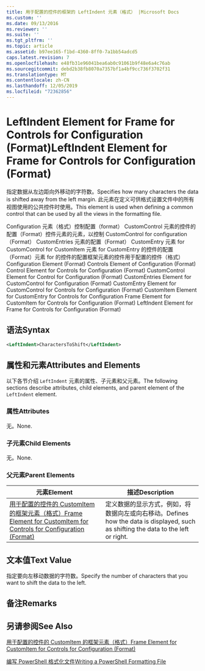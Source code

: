 ```yaml
---
title: 用于配置的控件的框架的 LeftIndent 元素（格式） |Microsoft Docs
ms.custom: ''
ms.date: 09/13/2016
ms.reviewer: ''
ms.suite: ''
ms.tgt_pltfrm: ''
ms.topic: article
ms.assetid: b97ee165-f1bd-4360-8ff0-7a1bb54adcd5
caps.latest.revision: 7
ms.openlocfilehash: e48fb31e96041bea6ab0c91061b9f48e6a4c76ab
ms.sourcegitcommit: debd2b38fb8070a7357bf1a4bf9cc736f3702f31
ms.translationtype: MT
ms.contentlocale: zh-CN
ms.lasthandoff: 12/05/2019
ms.locfileid: "72362856"
---
```

# <a name="leftindent-element-for-frame-for-controls-for-configuration-format"></a><span data-ttu-id="5207f-102">LeftIndent Element for Frame for Controls for Configuration (Format)</span><span class="sxs-lookup"><span data-stu-id="5207f-102">LeftIndent Element for Frame for Controls for Configuration (Format)</span></span>

<span data-ttu-id="5207f-103">指定数据从左边距向外移动的字符数。</span><span class="sxs-lookup"><span data-stu-id="5207f-103">Specifies how many characters the data is shifted away from the left margin.</span></span> <span data-ttu-id="5207f-104">此元素在定义可供格式设置文件中的所有视图使用的公共控件时使用。</span><span class="sxs-lookup"><span data-stu-id="5207f-104">This element is used when defining a common control that can be used by all the views in the formatting file.</span></span>

<span data-ttu-id="5207f-105">Configuration 元素（格式）控制配置（format） CustomControl 元素的控件的配置（Format）控件元素的元素，以控制 CustomControl for configuration （Format） CustomEntries 元素的配置（Format） CustomEntry 元素 for CustomControl for CustomItem 元素 for CustomEntry 的控件的配置（Format）元素 for 的控件的配置框架元素的控件用于配置的控件（格式）</span><span class="sxs-lookup"><span data-stu-id="5207f-105">Configuration Element (Format) Controls Element of Configuration (Format) Control Element for Controls for Configuration (Format) CustomControl Element for Control for Configuration (Format) CustomEntries Element for CustomControl for Configuration (Format) CustomEntry Element for CustomControl for Controls for Configuration (Format) CustomItem Element for CustomEntry for Controls for Configuration Frame Element for CustomItem for Controls for Configuration (Format) LeftIndent Element for Frame for Controls for Configuration (Format)</span></span>

## <a name="syntax"></a><span data-ttu-id="5207f-106">语法</span><span class="sxs-lookup"><span data-stu-id="5207f-106">Syntax</span></span>

```xml
<LeftIndent>CharactersToShift</LeftIndent>
```

## <a name="attributes-and-elements"></a><span data-ttu-id="5207f-107">属性和元素</span><span class="sxs-lookup"><span data-stu-id="5207f-107">Attributes and Elements</span></span>

<span data-ttu-id="5207f-108">以下各节介绍 `LeftIndent` 元素的属性、子元素和父元素。</span><span class="sxs-lookup"><span data-stu-id="5207f-108">The following sections describe attributes, child elements, and parent element of the `LeftIndent` element.</span></span>

### <a name="attributes"></a><span data-ttu-id="5207f-109">属性</span><span class="sxs-lookup"><span data-stu-id="5207f-109">Attributes</span></span>

<span data-ttu-id="5207f-110">无。</span><span class="sxs-lookup"><span data-stu-id="5207f-110">None.</span></span>

### <a name="child-elements"></a><span data-ttu-id="5207f-111">子元素</span><span class="sxs-lookup"><span data-stu-id="5207f-111">Child Elements</span></span>

<span data-ttu-id="5207f-112">无。</span><span class="sxs-lookup"><span data-stu-id="5207f-112">None.</span></span>

### <a name="parent-elements"></a><span data-ttu-id="5207f-113">父元素</span><span class="sxs-lookup"><span data-stu-id="5207f-113">Parent Elements</span></span>

|<span data-ttu-id="5207f-114">元素</span><span class="sxs-lookup"><span data-stu-id="5207f-114">Element</span></span>|<span data-ttu-id="5207f-115">描述</span><span class="sxs-lookup"><span data-stu-id="5207f-115">Description</span></span>|
|-------------|-----------------|
|[<span data-ttu-id="5207f-116">用于配置的控件的 CustomItem 的框架元素（格式）</span><span class="sxs-lookup"><span data-stu-id="5207f-116">Frame Element for CustomItem for Controls for Configuration (Format)</span></span>](./frame-element-for-customitem-for-controls-for-configuration-format.md)|<span data-ttu-id="5207f-117">定义数据的显示方式，例如，将数据向左或向右移动。</span><span class="sxs-lookup"><span data-stu-id="5207f-117">Defines how the data is displayed, such as shifting the data to the left or right.</span></span>|

## <a name="text-value"></a><span data-ttu-id="5207f-118">文本值</span><span class="sxs-lookup"><span data-stu-id="5207f-118">Text Value</span></span>

<span data-ttu-id="5207f-119">指定要向左移动数据的字符数。</span><span class="sxs-lookup"><span data-stu-id="5207f-119">Specify the number of characters that you want to shift the data to the left.</span></span>

## <a name="remarks"></a><span data-ttu-id="5207f-120">备注</span><span class="sxs-lookup"><span data-stu-id="5207f-120">Remarks</span></span>

## <a name="see-also"></a><span data-ttu-id="5207f-121">另请参阅</span><span class="sxs-lookup"><span data-stu-id="5207f-121">See Also</span></span>

[<span data-ttu-id="5207f-122">用于配置的控件的 CustomItem 的框架元素（格式）</span><span class="sxs-lookup"><span data-stu-id="5207f-122">Frame Element for CustomItem for Controls for Configuration (Format)</span></span>](./frame-element-for-customitem-for-controls-for-configuration-format.md)

[<span data-ttu-id="5207f-123">编写 PowerShell 格式化文件</span><span class="sxs-lookup"><span data-stu-id="5207f-123">Writing a PowerShell Formatting File</span></span>](./writing-a-powershell-formatting-file.md)
